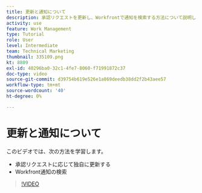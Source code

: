 ```yaml
---
title: 更新と通知について
description: 承認リクエストを更新し、Workfrontで通知を検索する方法について説明します。
activity: use
feature: Work Management
type: Tutorial
role: User
level: Intermediate
team: Technical Marketing
thumbnail: 335109.png
kt: 8809
exl-id: 40296ba0-32c1-4fe7-8060-f71991872c37
doc-type: video
source-git-commit: d39754b619e526e1a869deedb38dd2f2b43aee57
workflow-type: tm+mt
source-wordcount: '40'
ht-degree: 0%

---
```


# 更新と通知について

このビデオでは、次の方法を学習します。

* 承認リクエストに応じて独自に更新する
* Workfront通知の検索

>[!VIDEO](https://video.tv.adobe.com/v/335109/?quality=12)

<!---
learn more URLS
Tag others on updates
Update work
--->
